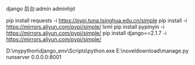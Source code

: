 django 后台:admin  adminhjd

pip install requests -i https://pypi.tuna.tsinghua.edu.cn/simple
pip install -i https://mirrors.aliyun.com/pypi/simple/ lxml 
pip install pypinyin -i https://mirrors.aliyun.com/pypi/simple/
pip install django==2.1.7 -i https://mirrors.aliyun.com/pypi/simple/

D:\mypython\django_env\Scripts\python.exe E:\noveldownload\manage.py runserver 0.0.0.0:8001